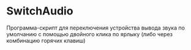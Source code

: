 # SwitchAudio
Программа-скрипт для переключения устройства вывода звука по умолчанию с помощью двойного клика по ярлыку (либо через комбинацию горячих клавиш)
